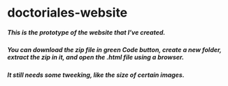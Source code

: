 # doctoriales-website

##### This is the prototype of the website that I've created. 
##### You can download the zip file in green Code button, create a new folder, extract the zip in it, and open the .html file using a browser.
##### It still needs some tweeking, like the size of certain images.
